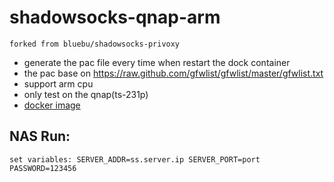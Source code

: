 # shadowsocks-qnap-arm

    forked from bluebu/shadowsocks-privoxy
    
* generate the pac file every time when restart the dock container
* the pac base on https://raw.github.com/gfwlist/gfwlist/master/gfwlist.txt
* support arm cpu
* only test on the qnap(ts-231p) 
* [docker image](https://hub.docker.com/r/yfxiaodou/shadowsocks-arm/)

   

## NAS Run:

~~~
set variables: SERVER_ADDR=ss.server.ip SERVER_PORT=port PASSWORD=123456
~~~
